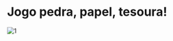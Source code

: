 # Jogo pedra, papel, tesoura!

![1](https://user-images.githubusercontent.com/46034451/135003112-8c717766-adfa-44f4-b440-d1a8f7e1b290.png)
